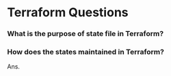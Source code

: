 # Terraform Questions

### What is the purpose of state file in Terraform?
### How does the states maintained in Terraform?

Ans.

